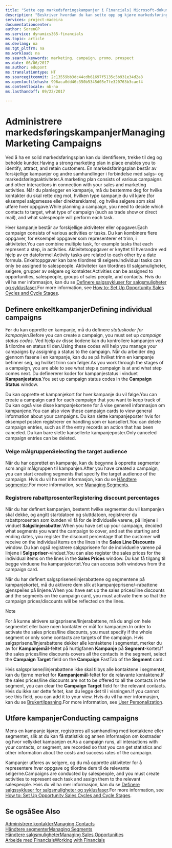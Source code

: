 ```yaml
---
title: "Sette opp markedsføringskampanjer i Financials| Microsoft-dokumentasjon"
description: "Beskriver hvordan du kan sette opp og kjøre markedsføringskampanjer i Dynamics 365 for Financials for å identifisere og trekke til deg prospekter og beholde kunder."
services: project-madeira
documentationcenter: 
author: SorenGP
ms.service: dynamics365-financials
ms.topic: article
ms.devlang: na
ms.tgt_pltfrm: na
ms.workload: na
ms.search.keywords: marketing, campaign, promo, prospect
ms.date: 06/06/2017
ms.author: edupont
ms.translationtype: HT
ms.sourcegitcommit: 2c13559bb3dc44cdb61697f5135c5b931e34d2a8
ms.openlocfilehash: 996aca0dd46c350b5345d05e7fe320763b3caef4
ms.contentlocale: nb-no
ms.lasthandoff: 09/22/2017

---
```

# <a name="managing-marketing-campaigns"></a><span data-ttu-id="642e9-103">Administrere markedsføringskampanjer</span><span class="sxs-lookup"><span data-stu-id="642e9-103">Managing Marketing Campaigns</span></span>
<span data-ttu-id="642e9-104">Ved å ha en solid markedsføringsplan kan du identifisere, trekke til deg og beholde kunder.</span><span class="sxs-lookup"><span data-stu-id="642e9-104">Having a strong marketing plan in place enables you to identify, attract, and retain customers.</span></span> <span data-ttu-id="642e9-105">En markedsføringsplan består av forskjellige kampanjer og andre samhandlinger i forbindelse med salgs- og markedsføringsaktiviteter.</span><span class="sxs-lookup"><span data-stu-id="642e9-105">A marketing plan consists of various campaigns and other interactions in connection with your sales and marketing activities.</span></span> <span data-ttu-id="642e9-106">Når du planlegger en kampanje, må du bestemme deg for hvilke kontakter du skal rette deg mot, hvilken type kampanje du vil kjøre (for eksempel salgsmesse eller direktereklame), og hvilke selgere som skal utføre hver oppgave.</span><span class="sxs-lookup"><span data-stu-id="642e9-106">While planning a campaign, you need to decide which contacts to target, what type of campaign (such as trade show or direct mail), and what salespeople will perform each task.</span></span>

<span data-ttu-id="642e9-107">Hver kampanje består av forskjellige aktiviteter eller oppgaver.</span><span class="sxs-lookup"><span data-stu-id="642e9-107">Each campaign consists of various activities or tasks.</span></span> <span data-ttu-id="642e9-108">Du kan kombinere flere oppgaver, for eksempel oppgaver som representerer et trinn, i aktiviteter.</span><span class="sxs-lookup"><span data-stu-id="642e9-108">You can combine multiple task, for example tasks that each represent a step, in activities.</span></span> <span data-ttu-id="642e9-109">Aktivitetsoppgaver er knyttet til hverandre ved hjelp av en datoformel.</span><span class="sxs-lookup"><span data-stu-id="642e9-109">Activity tasks are related to each other by a date formula.</span></span> <span data-ttu-id="642e9-110">Enkeltoppgaver kan bare tilordnes til selgere.</span><span class="sxs-lookup"><span data-stu-id="642e9-110">Individual tasks can only be assigned to salespeople.</span></span> <span data-ttu-id="642e9-111">Aktiviteter kan tilordnes til salgsmuligheter, selgere, grupper av selgere og kontakter.</span><span class="sxs-lookup"><span data-stu-id="642e9-111">Activities can be assigned to opportunities, salespeople, groups of sales people, and contacts.</span></span> <span data-ttu-id="642e9-112">Hvis du vil ha mer informasjon, kan du se [Definere salgssykluser for salgsmuligheter og syklusfaser](marketing-how-setup-opportunity-sales-cycles-stages.md).</span><span class="sxs-lookup"><span data-stu-id="642e9-112">For more information, see [How to: Set Up Opportunity Sales Cycles and Cycle Stages](marketing-how-setup-opportunity-sales-cycles-stages.md).</span></span>

## <a name="defining-individual-campaigns"></a><span data-ttu-id="642e9-113">Definere enkeltkampanjer</span><span class="sxs-lookup"><span data-stu-id="642e9-113">Defining individual campaigns</span></span>
<span data-ttu-id="642e9-114">Før du kan opprette en kampanje, må du definere *statuskoder for kampanjen*.</span><span class="sxs-lookup"><span data-stu-id="642e9-114">Before you can create a campaign, you must set up *campaign status codes*.</span></span> <span data-ttu-id="642e9-115">Ved hjelp av disse kodene kan du kontrollere kampanjen ved å tilordne en status til den.</span><span class="sxs-lookup"><span data-stu-id="642e9-115">Using these codes will help you manage your campaigns by assigning a status to the campaign.</span></span> <span data-ttu-id="642e9-116">Når du arbeider deg gjennom fasene i en kampanje, kan du se på hvilket trinn en kampanje befinner seg, og hvilket trinn som følger.</span><span class="sxs-lookup"><span data-stu-id="642e9-116">As you work through the stages of a campaign, you are able to see what step a campaign is at and what step comes next.</span></span> <span data-ttu-id="642e9-117">Du definererer koder for kampanjestatus i vinduet **Kampanjestatus**.</span><span class="sxs-lookup"><span data-stu-id="642e9-117">You set up campaign status codes in the **Campaign Status** window.</span></span>

<span data-ttu-id="642e9-118">Du kan opprette et kampanjekort for hver kampanje du vil følge.</span><span class="sxs-lookup"><span data-stu-id="642e9-118">You can create a campaign card for each campaign that you want to keep track of.</span></span> <span data-ttu-id="642e9-119">Du kan også vise disse kampanjekortene for å vise generell informasjon om kampanjene.</span><span class="sxs-lookup"><span data-stu-id="642e9-119">You can also view these campaign cards to view general information about your campaigns.</span></span>
<span data-ttu-id="642e9-120">Du kan slette kampanjeposter hvis for eksempel posten registrerer en handling som er kansellert.</span><span class="sxs-lookup"><span data-stu-id="642e9-120">You can delete campaign entries, such as if the entry records an action that has been canceled.</span></span> <span data-ttu-id="642e9-121">Du kan bare slette kansellerte kampanjeposter.</span><span class="sxs-lookup"><span data-stu-id="642e9-121">Only canceled campaign entries can be deleted.</span></span>

### <a name="selecting-the-target-audience"></a><span data-ttu-id="642e9-122">Velge målgruppen</span><span class="sxs-lookup"><span data-stu-id="642e9-122">Selecting the target audience</span></span>
<span data-ttu-id="642e9-123">Når du har opprettet en kampanje, kan du begynne å opprette segmenter som angir målgruppen til kampanjen.</span><span class="sxs-lookup"><span data-stu-id="642e9-123">After you have created a campaign, you can start creating segments that specify the target audience of the campaign.</span></span> <span data-ttu-id="642e9-124">Hvis du vil ha mer informasjon, kan du se [Håndtere segmenter](marketing-segments.md).</span><span class="sxs-lookup"><span data-stu-id="642e9-124">For more information, see [Managing Segments](marketing-segments.md).</span></span>

### <a name="registering-discount-percentages"></a><span data-ttu-id="642e9-125">Registrere rabattprosenter</span><span class="sxs-lookup"><span data-stu-id="642e9-125">Registering discount percentages</span></span>
<span data-ttu-id="642e9-126">Når du har definert kampanjen, bestemt hvilke segmenter du vil kampanjen skal dekke, og angitt startdatoen og sluttdatoen, registrerer du rabattprosenten som kunden vil få for de individuelle varene, på linjene i vinduet **Salgslinjerabatter**.</span><span class="sxs-lookup"><span data-stu-id="642e9-126">When you have set up your campaign, decided what segments you want the campaign to cover, and set the starting and ending dates, you register the discount percentage that the customer will receive on the individual items on the lines in the **Sales Line Discounts** window.</span></span> <span data-ttu-id="642e9-127">Du kan også registrere salgsprisene for de individuelle varene på linjene i **Salgspriser**-vinduet.</span><span class="sxs-lookup"><span data-stu-id="642e9-127">You can also register the sales prices for the individual items on the lines in the **Sales Prices** window.</span></span> <span data-ttu-id="642e9-128">Du kan få tilgang til begge vinduene fra kampanjekortet.</span><span class="sxs-lookup"><span data-stu-id="642e9-128">You can access both windows from the campaign card.</span></span>

 <span data-ttu-id="642e9-129">Når du har definert salgsprisene/linjerabattene og segmentene på kampanjekortet, må du aktivere dem slik at kampanjeprisene/-rabattene gjenspeiles på linjene.</span><span class="sxs-lookup"><span data-stu-id="642e9-129">When you have set up the sales prices/line discounts and the segments on the campaign card, you must activate them so that the campaign prices/discounts will be reflected on the lines.</span></span>

> [!NOTE]  
>   <span data-ttu-id="642e9-130">For å kunne aktivere salgsprisene/linjerabattene, må du angi om hele segmentet eller bare noen kontakter er mål for kampanjen.</span><span class="sxs-lookup"><span data-stu-id="642e9-130">In order to activate the sales prices/line discounts, you must specify if the whole segment or only some contacts are targets of the campaign.</span></span> <span data-ttu-id="642e9-131">Hvis salgsprisene/linjerabattene dekker alle kontaktene i segmentet, merker du av for **Kampanjemål**-feltet på hurtigfanen **Kampanje** på **Segment**-kortet.</span><span class="sxs-lookup"><span data-stu-id="642e9-131">If the sales prices/line discounts covers all the contacts in the segment, select the **Campaign Target** field on the **Campaign** FastTab of the **Segment** card.</span></span>

<span data-ttu-id="642e9-132">Hvis salgsprisene/linjerabattene ikke skal tilbys alle kontaktene i segmentet, kan du fjerne merket for **Kampanjemål**-feltet for de relavante kontaktene.</span><span class="sxs-lookup"><span data-stu-id="642e9-132">If the sales prices/line discounts are not to be offered to all the contacts in the segment, you can clear the **Campaign Target** field for the relevant contacts.</span></span> <span data-ttu-id="642e9-133">Hvis du ikke ser dette feltet, kan du legge det til i visningen.</span><span class="sxs-lookup"><span data-stu-id="642e9-133">If you cannot see this field, you can add it to your view.</span></span> <span data-ttu-id="642e9-134">Hvis du vil ha mer informasjon, kan du se [Brukertilpasning](ui-user-personalization.md).</span><span class="sxs-lookup"><span data-stu-id="642e9-134">For more information, see [User Personalization](ui-user-personalization.md).</span></span>

## <a name="conducting-campaigns"></a><span data-ttu-id="642e9-135">Utføre kampanjer</span><span class="sxs-lookup"><span data-stu-id="642e9-135">Conducting campaigns</span></span>
<span data-ttu-id="642e9-136">Mens en kampanje kjører, registreres all samhandling med kontaktene eller segmentet, slik at du kan få statistikk og annen informasjon om kostnader og hvor vellykket kampanjen er.</span><span class="sxs-lookup"><span data-stu-id="642e9-136">As a campaign runs, all interactions with your contacts, or segment, are recorded so that you can get statistics and other information about the costs and success rates of the campaign.</span></span>

<span data-ttu-id="642e9-137">Kampanjer utføres av selgere, og du må opprette aktiviteter for å representere hver oppgave og tilordne dem til de relevante selgerne.</span><span class="sxs-lookup"><span data-stu-id="642e9-137">Campaigns are conducted by salespeople, and you must create activities to represent each task and assign them to the relevant salespeople.</span></span> <span data-ttu-id="642e9-138">Hvis du vil ha mer informasjon, kan du se [Definere salgssykluser for salgsmuligheter og syklusfaser](marketing-how-setup-opportunity-sales-cycles-stages.md).</span><span class="sxs-lookup"><span data-stu-id="642e9-138">For more information, see [How to: Set Up Opportunity Sales Cycles and Cycle Stages](marketing-how-setup-opportunity-sales-cycles-stages.md).</span></span>

## <a name="see-also"></a><span data-ttu-id="642e9-139">Se også</span><span class="sxs-lookup"><span data-stu-id="642e9-139">See Also</span></span>
[<span data-ttu-id="642e9-140">Administrere kontakter</span><span class="sxs-lookup"><span data-stu-id="642e9-140">Managing Contacts</span></span>](marketing-contacts.md)  
[<span data-ttu-id="642e9-141">Håndtere segmenter</span><span class="sxs-lookup"><span data-stu-id="642e9-141">Managing Segments</span></span>](marketing-segments.md)  
[<span data-ttu-id="642e9-142">Håndtere salgsmuligheter</span><span class="sxs-lookup"><span data-stu-id="642e9-142">Managing Sales Opportunities</span></span>](marketing-manage-sales-opportunities.md)  
[<span data-ttu-id="642e9-143">Arbeide med Financials</span><span class="sxs-lookup"><span data-stu-id="642e9-143">Working with Financials</span></span>](ui-work-product.md)  

